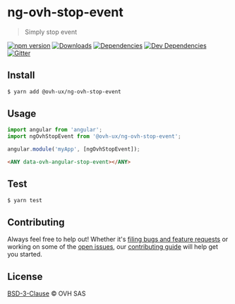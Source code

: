 # ng-ovh-stop-event

> Simply stop event

[![npm version](https://badgen.net/npm/v/@ovh-ux/ng-ovh-stop-event)](https://www.npmjs.com/package/@ovh-ux/ng-ovh-stop-event) [![Downloads](https://badgen.net/npm/dt/@ovh-ux/ng-ovh-stop-event)](https://npmjs.com/package/@ovh-ux/ng-ovh-stop-event) [![Dependencies](https://badgen.net/david/dep/ovh/manager/packages/components/ng-ovh-stop-event)](https://npmjs.com/package/@ovh-ux/ng-ovh-stop-event?activeTab=dependencies) [![Dev Dependencies](https://badgen.net/david/dev/ovh/manager/packages/components/ng-ovh-stop-event)](https://npmjs.com/package/@ovh-ux/ng-ovh-stop-event?activeTab=dependencies) [![Gitter](https://badgen.net/badge/gitter/ovh-ux/blue?icon=gitter)](https://gitter.im/ovh/ux)

## Install

```sh
$ yarn add @ovh-ux/ng-ovh-stop-event
```

## Usage

```js
import angular from 'angular';
import ngOvhStopEvent from '@ovh-ux/ng-ovh-stop-event';

angular.module('myApp', [ngOvhStopEvent]);
```

```html
<ANY data-ovh-angular-stop-event></ANY>
```

## Test

```sh
$ yarn test
```

## Contributing

Always feel free to help out! Whether it's [filing bugs and feature requests](https://github.com/ovh/manager/issues/new) or working on some of the [open issues](https://github.com/ovh/manager/issues), our [contributing guide](https://github.com/ovh/manager/blob/master/CONTRIBUTING.md) will help get you started.

## License

[BSD-3-Clause](LICENSE) © OVH SAS
